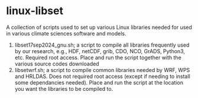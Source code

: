 # linux-libset
A collection of scripts used to set up various Linux libraries needed for used in various climate sciences software and models.

1. libset17sep2024_gnu.sh; a script to compile all libraries frequently used by our research, e.g., HDF, netCDF, grib, CDO, NCO, GrADS, Python3, etc. Required root access. Place and run the script together with the various source codes downloaded
2. libsetwrf.sh; a script to compile common libraries needed by WRF, WPS and HRLDAS. Does not required root access (except if needing to install some dependancies needed). Place and run the script at the location you want the libraries to be compiled to.
